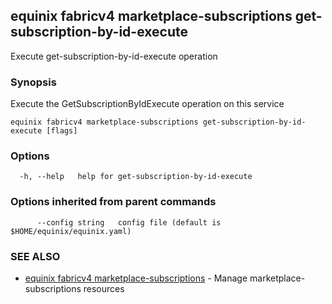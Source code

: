 ## equinix fabricv4 marketplace-subscriptions get-subscription-by-id-execute

Execute get-subscription-by-id-execute operation

### Synopsis

Execute the GetSubscriptionByIdExecute operation on this service

```
equinix fabricv4 marketplace-subscriptions get-subscription-by-id-execute [flags]
```

### Options

```
  -h, --help   help for get-subscription-by-id-execute
```

### Options inherited from parent commands

```
      --config string   config file (default is $HOME/equinix/equinix.yaml)
```

### SEE ALSO

* [equinix fabricv4 marketplace-subscriptions](equinix_fabricv4_marketplace-subscriptions.md)	 - Manage marketplace-subscriptions resources

